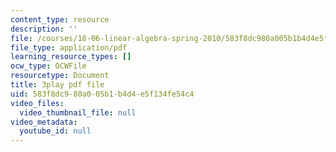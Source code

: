 ```yaml
---
content_type: resource
description: ''
file: /courses/18-06-linear-algebra-spring-2010/583f8dc980a005b1b4d4e5f134fe54c4_RWvi4Vx4CDc.pdf
file_type: application/pdf
learning_resource_types: []
ocw_type: OCWFile
resourcetype: Document
title: 3play pdf file
uid: 583f8dc9-80a0-05b1-b4d4-e5f134fe54c4
video_files:
  video_thumbnail_file: null
video_metadata:
  youtube_id: null
---
```

